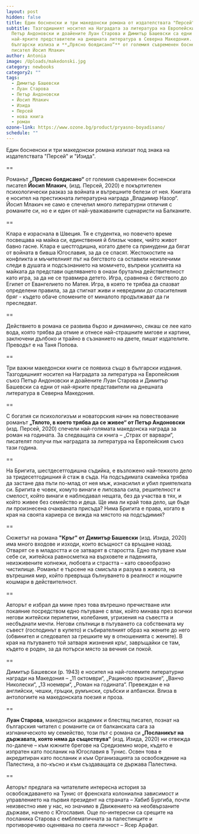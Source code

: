 ```yaml
---
layout: post
hidden: false
title: Един босненски и три македонски романа от издателствата "Персей" и "Изида"
subtitle: Тазгодишният носител на Наградата за литература на Европейския съюз
  Петър Андоновски и доайените Луан Старова и Димитър Башевски са едни от
  най-ярките представители на днешната литература в Северна Македония. На
  български излиза и **„Прясно боядисано“** от големия съвременен босненски
  писател Йосип Млакич
author: Antonia
image: /Uploads/makedonski.jpg
category: newbooks
category2: ""
tags:
  - Димитър Башевски
  - Луан Старова
  - Петър Андоновски
  - Йосип Млакич
  - Изида
  - Персей
  - нова книга
  - роман
ozone-link: https://www.ozone.bg/product/pryasno-boyadisano/
schedule: ""
---
```

Един босненски и три македонски романа излизат под знака на издателствата "Персей" и "Изида".

\==

Романът **„Прясно боядисано“** от големия съвременен босненски писател **Йосип Млакич**, (изд. Персей, 2020) е покъртителен психологически разказ за войната и вътрешните белези от нея. Книгата е носител на престижната литературна награда „Владимир Назор“. Йосип Млакич не само е спечелил много литературни отличия с романите си, но е и един от най-уважаваните сценаристи на Балканите.

\==

Клара е израснала в Швеция. Тя е студентка, но повечето време посвещава на майка си, единствения й близък човек, чийто живот бавно гасне. Клара е шестгодишна, когато двете са принудени да бягат от войната в бивша Югославия, за да се спасят. Жестокостите на конфликта и мъчителният път на бягството са оставили неизлечими следи в душата и подсъзнанието на момичето, въпреки усилията на майката да представи оцеляването в онази брутална действителност като игра, за да не се травмира детето. Игра, сравнена с бягството до Египет от Евангелието по Матея. Игра, в която те трябва да спазват определени правила, за да стигнат живи и невредими до спасителния бряг - където обаче спомените от миналото продължават да ги преследват. 

\==

Действието в романа се развива бързо и динамично, сякаш се лее като вода, която трябва да отмие и отнесе най-страшните мигове и картини, заключени дълбоко и трайно в съзнанието на двете, пишат издателите. Преводът е на Таня Попова.

\==

Три важни македонски книги се появиха също в български издания. Тазгодишният носител на Наградата за литература на Европейския съюз Петър Андоновски и доайените Луан Старова и Димитър Башевски са едни от най-ярките представители на днешната литература в Северна Македония.  

\==

С богатия си психологизъм и новаторския начин на повествование романът **„Тялото, в което трябва да се живее“ от Петър Андоновски** (изд. Персей, 2020) спечели най-голямата македонска награда за роман на годината. За следващата си книга – „Страх от варвари“, писателят получи пък наградата за литература на Европейския съюз тази година.

\==

На Бригита, шестдесетгодишна съдийка, е възложено най-тежкото дело за тридесетгодишния й стаж в съда. На подсъдимата скамейка трябва да застане два пъти по-млад от нея мъж, изнасилил и убил приятелката си. Бригита е човек, комуто винаги е липсвала сила, решителност и смелост, който винаги е наблюдавал нещата, без да участва в тях, и който живее без семейство и деца. Ще има ли край това дело, ще бъде ли произнесена очакваната присъда? Нима Бригита е права, когато в края на своята кариера се вижда на мястото на подсъдимия? 

\==

Сюжетът на романа **"Кръг" от Димитър Башевски** (изд. Изида, 2020) има много входове и изходи, които всъщност са връщане назад. Отварят се в младостта и се затварят в старостта. Едно пътуване към себе си, житейска равносметка на върховете и паденията, неизживените копнежи, любовта и страстта – като своеобразно чистилище. Романът е търсене на смисъла и разума в живота, на вътрешния мир, който превръща бълнуването в реалност и нощните кошмари в действителност. 

\==

Авторът е избрал да мине през това вътрешно пречистване или покаяние посредством едно пътуване с влак, който минава през всички негови житейски перипетии, колебания, угризения на съвестта и несбъднати мечти. Негови спътници в пътуването са собствената му съвест (господинът в купето) и събирателният образ на жените до него (обвинител и следовател за грешките му в отношенията с жените). В края на пътуването той затваря жизнения кръг, завръщайки се там, където е роден, за да потърси място за вечния си покой.

\==

Димитър Башевски (р. 1943) е носител на най-големите литературни награди на Македония – „11 октомври“, „Рациново признание“, „Ванчо Николески“, „13 ноември“, „Роман на годината“. Превеждан е на английски, чешки, гръцки, румънски, сръбски и албански. Влиза в антологиите на македонската поезия и проза.

\==

**Луан Старова**, македонски академик и блестящ писател, познат на българския читател с романите си от балканската сага за изгнаническото му семейство, този път с романа си **„Посланикът на държавата, която няма да съществува“** (изд. Изида, 2020) ни отвежда по-далече – към южните брегове на Средиземно море, където е изпратен като посланик на Югославия в Тунис. Освен това е акредитиран като посланик и към Организацията за освобождение на Палестина, а по-късно и към създаващата се държава Палестина.

\==

Авторът предлага на читателите интересна история за освобождаването на Тунис от френската колониална зависимост и управлението на първия президент на страната – Хабиб Бургиба, почти неизвестно име у нас, но значимо в Движението на необвързаните държави, начело с Югославия. Още по-интересни са срещите на посланика Старова с емблематичната за палестинците и противоречиво оценявана по света личност – Ясер Арафат.